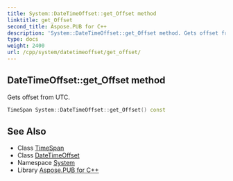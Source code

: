 ```yaml
---
title: System::DateTimeOffset::get_Offset method
linktitle: get_Offset
second_title: Aspose.PUB for C++
description: 'System::DateTimeOffset::get_Offset method. Gets offset from UTC in C++.'
type: docs
weight: 2400
url: /cpp/system/datetimeoffset/get_offset/
---
```

## DateTimeOffset::get_Offset method


Gets offset from UTC.

```cpp
TimeSpan System::DateTimeOffset::get_Offset() const
```

## See Also

* Class [TimeSpan](../../timespan/)
* Class [DateTimeOffset](../)
* Namespace [System](../../)
* Library [Aspose.PUB for C++](../../../)
